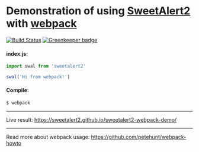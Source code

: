 # Demonstration of using [SweetAlert2](https://github.com/sweetalert2/sweetalert2) with [webpack](https://webpack.github.io/)

[![Build Status](https://travis-ci.org/sweetalert2/sweetalert2-webpack-demo.svg?branch=master)](https://travis-ci.org/sweetalert2/sweetalert2-webpack-demo)
[![Greenkeeper badge](https://badges.greenkeeper.io/sweetalert2/sweetalert2-webpack-demo.svg)](https://greenkeeper.io/)

#### index.js:
```js
import swal from 'sweetalert2'

swal('Hi from webpack!')
```

#### Compile:
```sh
$ webpack
```

---

Live result: https://sweetalert2.github.io/sweetalert2-webpack-demo/

---

Read more about webpack usage: https://github.com/petehunt/webpack-howto
